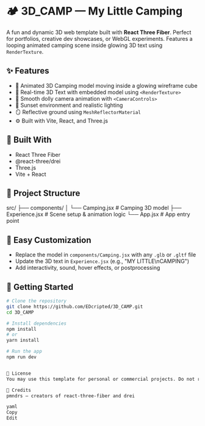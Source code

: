 # 🏕️ 3D_CAMP — My Little Camping

A fun and dynamic 3D web template built with **React Three Fiber**. Perfect for portfolios, creative dev showcases, or WebGL experiments. Features a looping animated camping scene inside glowing 3D text using `RenderTexture`.

## ✨ Features

- 🧭 Animated 3D Camping model moving inside a glowing wireframe cube
- 🧾 Real-time 3D Text with embedded model using `<RenderTexture>`
- 🎥 Smooth dolly camera animation with `<CameraControls>`
- 🌇 Sunset environment and realistic lighting
- 🪞 Reflective ground using `MeshReflectorMaterial`
- ⚙️ Built with Vite, React, and Three.js

## 🧱 Built With

- React Three Fiber
- @react-three/drei
- Three.js
- Vite + React

## 📁 Project Structure

src/
├── components/
│ └── Camping.jsx # Camping 3D model
├── Experience.jsx # Scene setup & animation logic
└── App.jsx # App entry point




## 🎨 Easy Customization

- Replace the model in `components/Camping.jsx` with any `.glb` or `.gltf` file
- Update the 3D text in `Experience.jsx` (e.g., "MY LITTLE\nCAMPING")
- Add interactivity, sound, hover effects, or postprocessing

## 🚀 Getting Started

```bash
# Clone the repository
git clone https://github.com/EDcripted/3D_CAMP.git
cd 3D_CAMP

# Install dependencies
npm install
# or
yarn install

# Run the app
npm run dev


📄 License
You may use this template for personal or commercial projects. Do not resell as-is. Attribution to the original author is appreciated.

🙏 Credits
pmndrs – creators of react-three-fiber and drei

yaml
Copy
Edit

